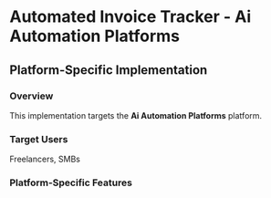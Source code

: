 # Automated Invoice Tracker - Ai Automation Platforms

## Platform-Specific Implementation

### Overview
This implementation targets the **Ai Automation Platforms** platform.

### Target Users
Freelancers, SMBs

### Platform-Specific Features
